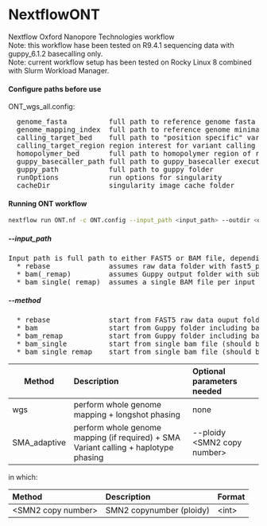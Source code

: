 # NextflowONT
Nextflow Oxford Nanopore Technologies workflow\
Note: this workflow hase been tested on R9.4.1 sequencing data with guppy_6.1.2 basecalling only.\
Note: current workflow setup has been tested on Rocky Linux 8 combined with Slurm Workload Manager.

#### Configure paths before use
ONT_wgs_all.config:
<pre>
  genome_fasta          full path to reference genome fasta (.fasta/.fa/.fna)
  genome_mapping_index  full path to reference genome minimap2 index (.mmi)
  calling_target_bed    full path to "position specific" variant calling (.bed)
  calling_target_region region interest for variant calling based on reference genome (chr:start-stop)
  homopolymer_bed       full path to homopolymer region of reference genome (.bed)
  guppy_basecaller_path full path to guppy_basecaller executable
  guppy_path            full path to guppy folder
  runOptions            run options for singularity
  cacheDir              singularity image cache folder
</pre>

#### Running ONT workflow
```bash
nextflow run ONT.nf -c ONT.config --input_path <input_path> --outdir <output_dir_path> --start <bam|rebase> --method <method> --email <email> [-profile slurm]
```

##### --input_path
<pre>
Input path is full path to either FAST5 or BAM file, depending on method (see below).
  * rebase              assumes raw data folder with fast5_pass and fast5_fail subfolder.
  * bam(_remap)         assumes Guppy output folder with subfolder pass in which BAM files are located.
  * bam_single(_remap)  assumes a single BAM file per input folder.
</pre>
##### --method
<pre>
  * rebase              start from FAST5 raw data ouput folder and include re-basecalling.
  * bam                 start from Guppy folder including bam files.
  * bam_remap           start from Guppy folder including bam files, but perform remapping to genome in config.
  * bam_single          start from single bam file (should be only bam in the folder) without any Guppy/ONT information.
  * bam_single_remap    start from single bam file (should be only bam in the folder) without any Guppy/ONT information and perform remapping.
</pre>

| Method | Description | Optional parameters needed|
| --- | :--- | :--- |
|wgs|perform whole genome mapping + longshot phasing|none|
|SMA_adaptive|perform whole genome mapping (if required) +  SMA Variant calling + haplotype phasing|--ploidy \<SMN2 copy number\>|

in which:

| Method | Description | Format |
| :--- | :--- | :--- |
|\<SMN2 copy number\>|SMN2 copynumber (ploidy)|\<int\>|
